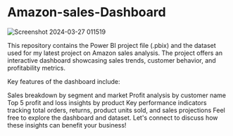 # Amazon-sales-Dashboard
![Screenshot 2024-03-27 011519](https://github.com/Souvik-karmakar/Amazon-sales-Dashboard/assets/78291973/bdbcae65-9ad6-4c0a-a16f-d5c6da3bd9cb)

This repository contains the Power BI project file (.pbix) and the dataset used for my latest project on Amazon sales analysis. The project offers an interactive dashboard showcasing sales trends, customer behavior, and profitability metrics.

Key features of the dashboard include:

Sales breakdown by segment and market
Profit analysis by customer name
Top 5 profit and loss insights by product
Key performance indicators tracking total orders, returns, product units sold, and sales projections
Feel free to explore the dashboard and dataset. Let's connect to discuss how these insights can benefit your business!
